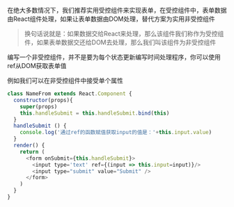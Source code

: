 在绝大多数情况下，我们推荐实用受控组件来实现表单，在受控组件中，表单数据由React组件处理，如果让表单数据由DOM处理，替代方案为实用非受控组件

> 换句话说就是：如果数据交给React来处理，那么该组件我们称作为受控组件，如果表单数据交还给DOM去处理，那么我们叫该组件为非受控组件

编写一个非受控组件，并不是要为每个状态更新编写时间处理程序，你可以使用ref从DOM获取表单值

例如我们可以在非受控组件中接受单个属性

```javascript
class NameFrom extends React.Component {
  constructor(props){
    super(props)
    this.handleSubmit = this.handleSubmit.bind(this)
  }
  handleSubmit () {
    console.log('通过ref的函数赋值获取input的值是：'+this.input.value)
  }
  render() {
    return (
      <form onSubmit={this.handleSubmit}>
        <input type='text' ref={(input => this.input=input)}/>
        <input type="submit" value="Submit" />
      </form>
    )
  }
}
```